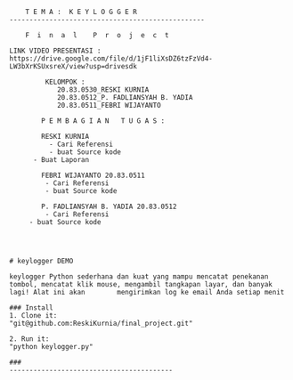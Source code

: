 	   
       	T E M A :  K E Y L O G G E R
	-------------------------------------------------
             	
		F  i  n  a  l    P  r  o  j  e  c  t 
		
	LINK VIDEO PRESENTASI :  https://drive.google.com/file/d/1jF1liXsDZ6tzFzVd4-LW3bXrKSUxsreX/view?usp=drivesdk

             KELOMPOK :
            	20.83.0530_RESKI KURNIA 
            	20.83.0512_P. FADLIANSYAH B. YADIA
            	20.83.0511_FEBRI WIJAYANTO

            P E M B A G I A N   T U G A S :

            RESKI KURNIA 
          	  - Cari Referensi 
          	  - buat Source kode
		  - Buat Laporan

            FEBRI WIJAYANTO 20.83.0511
          	 - Cari Referensi 
          	 - buat Source kode

            P. FADLIANSYAH B. YADIA 20.83.0512
          	 - Cari Referensi 
		 - buat Source kode
	
		
		
		
	# keylogger DEMO
	
	keylogger Python sederhana dan kuat yang mampu mencatat penekanan tombol, mencatat klik mouse, mengambil tangkapan layar, dan banyak lagi! Alat ini akan 		mengirimkan log ke email Anda setiap menit

	### Install
	1. Clone it:
	"git@github.com:ReskiKurnia/final_project.git"

	2. Run it:
	"python keylogger.py"
	
	###
	-----------------------------------------
